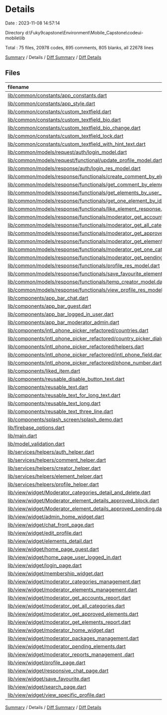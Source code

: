 # Details

Date : 2023-11-08 14:57:14

Directory d:\\Fuky9capstone\\Environment\\Mobile_Capstone\\codeui-mobile\\lib

Total : 75 files,  20978 codes, 895 comments, 805 blanks, all 22678 lines

[Summary](results.md) / Details / [Diff Summary](diff.md) / [Diff Details](diff-details.md)

## Files
| filename | language | code | comment | blank | total |
| :--- | :--- | ---: | ---: | ---: | ---: |
| [lib/common/constants/app_constants.dart](/lib/common/constants/app_constants.dart) | Dart | 32 | 0 | 8 | 40 |
| [lib/common/constants/app_style.dart](/lib/common/constants/app_style.dart) | Dart | 7 | 0 | 2 | 9 |
| [lib/common/constants/custom_textfield.dart](/lib/common/constants/custom_textfield.dart) | Dart | 46 | 4 | 4 | 54 |
| [lib/common/constants/custom_textfield_bio.dart](/lib/common/constants/custom_textfield_bio.dart) | Dart | 54 | 1 | 4 | 59 |
| [lib/common/constants/custom_textfield_bio_change.dart](/lib/common/constants/custom_textfield_bio_change.dart) | Dart | 49 | 1 | 3 | 53 |
| [lib/common/constants/custom_textfield_lock.dart](/lib/common/constants/custom_textfield_lock.dart) | Dart | 54 | 1 | 4 | 59 |
| [lib/common/constants/custom_textfield_with_hint_text.dart](/lib/common/constants/custom_textfield_with_hint_text.dart) | Dart | 51 | 1 | 3 | 55 |
| [lib/common/models/request/auth/login_model.dart](/lib/common/models/request/auth/login_model.dart) | Dart | 10 | 0 | 5 | 15 |
| [lib/common/models/request/functional/update_profile_model.dart](/lib/common/models/request/functional/update_profile_model.dart) | Dart | 49 | 0 | 4 | 53 |
| [lib/common/models/response/auth/login_res_model.dart](/lib/common/models/response/auth/login_res_model.dart) | Dart | 177 | 0 | 20 | 197 |
| [lib/common/models/response/functionals/create_comment_by_element_id.dart](/lib/common/models/response/functionals/create_comment_by_element_id.dart) | Dart | 12 | 0 | 4 | 16 |
| [lib/common/models/response/functionals/get_comment_by_element_id.dart](/lib/common/models/response/functionals/get_comment_by_element_id.dart) | Dart | 178 | 0 | 32 | 210 |
| [lib/common/models/response/functionals/get_elements_by_user_name_model.dart](/lib/common/models/response/functionals/get_elements_by_user_name_model.dart) | Dart | 201 | 0 | 16 | 217 |
| [lib/common/models/response/functionals/get_one_element_by_id_of_user.dart](/lib/common/models/response/functionals/get_one_element_by_id_of_user.dart) | Dart | 155 | 0 | 16 | 171 |
| [lib/common/models/response/functionals/like_element_response.dart](/lib/common/models/response/functionals/like_element_response.dart) | Dart | 58 | 0 | 12 | 70 |
| [lib/common/models/response/functionals/moderator_get_accounts_report.dart](/lib/common/models/response/functionals/moderator_get_accounts_report.dart) | Dart | 87 | 0 | 16 | 103 |
| [lib/common/models/response/functionals/moderator_get_all_categories.dart](/lib/common/models/response/functionals/moderator_get_all_categories.dart) | Dart | 64 | 0 | 12 | 76 |
| [lib/common/models/response/functionals/moderator_get_approved_elements.dart](/lib/common/models/response/functionals/moderator_get_approved_elements.dart) | Dart | 195 | 0 | 16 | 211 |
| [lib/common/models/response/functionals/moderator_get_elements_report.dart](/lib/common/models/response/functionals/moderator_get_elements_report.dart) | Dart | 87 | 0 | 16 | 103 |
| [lib/common/models/response/functionals/moderator_get_one_category.dart](/lib/common/models/response/functionals/moderator_get_one_category.dart) | Dart | 24 | 0 | 4 | 28 |
| [lib/common/models/response/functionals/moderator_get_pending.dart](/lib/common/models/response/functionals/moderator_get_pending.dart) | Dart | 163 | 0 | 16 | 179 |
| [lib/common/models/response/functionals/profile_res_model.dart](/lib/common/models/response/functionals/profile_res_model.dart) | Dart | 178 | 0 | 20 | 198 |
| [lib/common/models/response/functionals/save_favourite_elements_by_current_logged_in_user.dart](/lib/common/models/response/functionals/save_favourite_elements_by_current_logged_in_user.dart) | Dart | 266 | 0 | 28 | 294 |
| [lib/common/models/response/functionals/temp_creator_model.dart](/lib/common/models/response/functionals/temp_creator_model.dart) | Dart | 156 | 0 | 16 | 172 |
| [lib/common/models/response/functionals/view_profile_res_model.dart](/lib/common/models/response/functionals/view_profile_res_model.dart) | Dart | 106 | 0 | 12 | 118 |
| [lib/components/app_bar_chat.dart](/lib/components/app_bar_chat.dart) | Dart | 97 | 2 | 5 | 104 |
| [lib/components/app_bar_guest.dart](/lib/components/app_bar_guest.dart) | Dart | 82 | 2 | 4 | 88 |
| [lib/components/app_bar_logged_in_user.dart](/lib/components/app_bar_logged_in_user.dart) | Dart | 166 | 7 | 6 | 179 |
| [lib/components/app_bar_moderator_admin.dart](/lib/components/app_bar_moderator_admin.dart) | Dart | 107 | 3 | 6 | 116 |
| [lib/components/intl_phone_picker_refactored/countries.dart](/lib/components/intl_phone_picker_refactored/countries.dart) | Dart | 7,566 | 2 | 7 | 7,575 |
| [lib/components/intl_phone_picker_refactored/country_picker_dialog.dart](/lib/components/intl_phone_picker_refactored/country_picker_dialog.dart) | Dart | 140 | 0 | 18 | 158 |
| [lib/components/intl_phone_picker_refactored/helpers.dart](/lib/components/intl_phone_picker_refactored/helpers.dart) | Dart | 26 | 0 | 6 | 32 |
| [lib/components/intl_phone_picker_refactored/intl_phone_field.dart](/lib/components/intl_phone_picker_refactored/intl_phone_field.dart) | Dart | 299 | 151 | 59 | 509 |
| [lib/components/intl_phone_picker_refactored/phone_number.dart](/lib/components/intl_phone_picker_refactored/phone_number.dart) | Dart | 63 | 1 | 16 | 80 |
| [lib/components/liked_item.dart](/lib/components/liked_item.dart) | Dart | 460 | 35 | 4 | 499 |
| [lib/components/reusable_disable_button_text.dart](/lib/components/reusable_disable_button_text.dart) | Dart | 32 | 0 | 4 | 36 |
| [lib/components/reusable_text.dart](/lib/components/reusable_text.dart) | Dart | 17 | 0 | 4 | 21 |
| [lib/components/reusable_text_for_long_text.dart](/lib/components/reusable_text_for_long_text.dart) | Dart | 17 | 0 | 4 | 21 |
| [lib/components/reusable_text_long.dart](/lib/components/reusable_text_long.dart) | Dart | 17 | 0 | 4 | 21 |
| [lib/components/reusable_text_three_line.dart](/lib/components/reusable_text_three_line.dart) | Dart | 17 | 0 | 4 | 21 |
| [lib/components/splash_screen/splash_demo.dart](/lib/components/splash_screen/splash_demo.dart) | Dart | 64 | 1 | 4 | 69 |
| [lib/firebase_options.dart](/lib/firebase_options.dart) | Dart | 66 | 12 | 6 | 84 |
| [lib/main.dart](/lib/main.dart) | Dart | 69 | 2 | 7 | 78 |
| [lib/model_validation.dart](/lib/model_validation.dart) | Dart | 62 | 9 | 13 | 84 |
| [lib/services/helpers/auth_helper.dart](/lib/services/helpers/auth_helper.dart) | Dart | 116 | 37 | 16 | 169 |
| [lib/services/helpers/comment_helper.dart](/lib/services/helpers/comment_helper.dart) | Dart | 62 | 0 | 8 | 70 |
| [lib/services/helpers/creator_helper.dart](/lib/services/helpers/creator_helper.dart) | Dart | 91 | 1 | 10 | 102 |
| [lib/services/helpers/element_helper.dart](/lib/services/helpers/element_helper.dart) | Dart | 249 | 20 | 27 | 296 |
| [lib/services/helpers/profile_helper.dart](/lib/services/helpers/profile_helper.dart) | Dart | 91 | 0 | 11 | 102 |
| [lib/view/widget/Moderator_categories_detail_and_delete.dart](/lib/view/widget/Moderator_categories_detail_and_delete.dart) | Dart | 221 | 14 | 19 | 254 |
| [lib/view/widget/Moderator_element_details_approved_block.dart](/lib/view/widget/Moderator_element_details_approved_block.dart) | Dart | 402 | 16 | 19 | 437 |
| [lib/view/widget/Moderator_element_details_approved_pending.dart](/lib/view/widget/Moderator_element_details_approved_pending.dart) | Dart | 502 | 28 | 24 | 554 |
| [lib/view/widget/admin_home_widget.dart](/lib/view/widget/admin_home_widget.dart) | Dart | 128 | 9 | 4 | 141 |
| [lib/view/widget/chat_front_page.dart](/lib/view/widget/chat_front_page.dart) | Dart | 283 | 26 | 4 | 313 |
| [lib/view/widget/edit_profile.dart](/lib/view/widget/edit_profile.dart) | Dart | 532 | 70 | 10 | 612 |
| [lib/view/widget/elements_detail.dart](/lib/view/widget/elements_detail.dart) | Dart | 964 | 20 | 19 | 1,003 |
| [lib/view/widget/home_page_guest.dart](/lib/view/widget/home_page_guest.dart) | Dart | 221 | 18 | 9 | 248 |
| [lib/view/widget/home_page_user_logged_in.dart](/lib/view/widget/home_page_user_logged_in.dart) | Dart | 437 | 171 | 11 | 619 |
| [lib/view/widget/login_page.dart](/lib/view/widget/login_page.dart) | Dart | 208 | 18 | 6 | 232 |
| [lib/view/widget/membership_widget.dart](/lib/view/widget/membership_widget.dart) | Dart | 604 | 8 | 8 | 620 |
| [lib/view/widget/moderator_categories_management.dart](/lib/view/widget/moderator_categories_management.dart) | Dart | 258 | 8 | 4 | 270 |
| [lib/view/widget/moderator_elements_management.dart](/lib/view/widget/moderator_elements_management.dart) | Dart | 247 | 6 | 4 | 257 |
| [lib/view/widget/moderator_get_accounts_report.dart](/lib/view/widget/moderator_get_accounts_report.dart) | Dart | 222 | 22 | 11 | 255 |
| [lib/view/widget/moderator_get_all_categories.dart](/lib/view/widget/moderator_get_all_categories.dart) | Dart | 219 | 20 | 11 | 250 |
| [lib/view/widget/moderator_get_approved_elements.dart](/lib/view/widget/moderator_get_approved_elements.dart) | Dart | 218 | 9 | 11 | 238 |
| [lib/view/widget/moderator_get_elements_report.dart](/lib/view/widget/moderator_get_elements_report.dart) | Dart | 220 | 22 | 11 | 253 |
| [lib/view/widget/moderator_home_widget.dart](/lib/view/widget/moderator_home_widget.dart) | Dart | 305 | 7 | 4 | 316 |
| [lib/view/widget/moderator_packages_management.dart](/lib/view/widget/moderator_packages_management.dart) | Dart | 200 | 7 | 4 | 211 |
| [lib/view/widget/moderator_pending_elements.dart](/lib/view/widget/moderator_pending_elements.dart) | Dart | 216 | 9 | 11 | 236 |
| [lib/view/widget/moderator_reports_management .dart](/lib/view/widget/moderator_reports_management%20.dart) | Dart | 202 | 5 | 4 | 211 |
| [lib/view/widget/profile_page.dart](/lib/view/widget/profile_page.dart) | Dart | 508 | 17 | 11 | 536 |
| [lib/view/widget/responsive_chat_page.dart](/lib/view/widget/responsive_chat_page.dart) | Dart | 88 | 0 | 6 | 94 |
| [lib/view/widget/save_favourite.dart](/lib/view/widget/save_favourite.dart) | Dart | 258 | 11 | 11 | 280 |
| [lib/view/widget/search_page.dart](/lib/view/widget/search_page.dart) | Dart | 160 | 39 | 7 | 206 |
| [lib/view/widget/view_specific_profile.dart](/lib/view/widget/view_specific_profile.dart) | Dart | 720 | 22 | 16 | 758 |

[Summary](results.md) / Details / [Diff Summary](diff.md) / [Diff Details](diff-details.md)